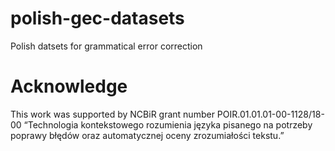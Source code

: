 # polish-gec-datasets
Polish datsets for grammatical error correction


# Acknowledge

This work was supported by NCBiR grant number POIR.01.01.01-00-1128/18-00 
“Technologia kontekstowego rozumienia języka pisanego na potrzeby poprawy błędów oraz automatycznej oceny zrozumiałości tekstu.”

